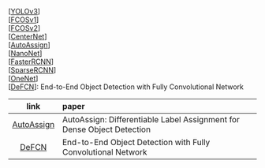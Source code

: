 [[YOLOv3]()]  
[[FCOSv1]()]  
[[FCOSv2]()]  
[[CenterNet]()]  
[[AutoAssign]()]  
[[NanoNet]()]  
[[FasterRCNN]()]  
[[SparseRCNN]()]  
[[OneNet]()]  
[[DeFCN]()]: End-to-End Object Detection with Fully Convolutional Network  
  
  |link|paper|  
  |:-:|:-|  
  |[AutoAssign](https://arxiv.org/pdf/2007.03496v3.pdf)|AutoAssign: Differentiable Label Assignment for Dense Object Detection|
  |[DeFCN]()|End-to-End Object Detection with Fully Convolutional Network|  
